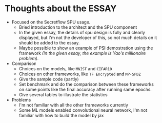 # Thoughts about the ESSAY
* Focused on the Secretflow SPU usage. 
    * Bried introduction to the architect and the SPU component
    * In the given essay, the details of spu design is fully and clearly displayed, but I'm not the developer of this, so not much details on it should be added to the essay.
    * Maybe possible to show an example of PSI demostration using the framework *(In the given essay, the example is Yao's millionaire problem)*.
* Comparison
    * Choices on the models, like `MNIST` and `CIFAR10`
    * Choices on other frameworks, like `TF Encrypted` and `MP-SPDZ`
    * Give the sample code (partly)
    * Set benchmark and do the comparison between these frameworks on some points like the final accuracy after running same epochs. 
    * Give several tables to illustrate the statistics
* Problems 
    * I'm not familiar with all the other frameworks currently
    * Some ML models enabled convolutional neural network, I'm not familiar with how to build the model by jax


